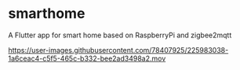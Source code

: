 # smarthome
A Flutter app for smart home based on RaspberryPi and zigbee2mqtt


https://user-images.githubusercontent.com/78407925/225983038-1a6ceac4-c5f5-465c-b332-bee2ad3498a2.mov

